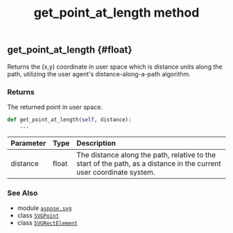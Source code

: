 ﻿---
title: get_point_at_length method
second_title: Aspose.SVG for Python via .NET API References
description: 
type: docs
weight: 200
url: /python-net/aspose.svg/svgrectelement/get_point_at_length/
is_root: false
---

## get_point_at_length {#float}

Returns the (x,y) coordinate in user space which is distance units along the path, utilizing the user agent's distance-along-a-path algorithm.


### Returns 


The returned point in user space.


```python
def get_point_at_length(self, distance):
    ...
```


| Parameter | Type | Description |
| :- | :- | :- |
| distance | float | The distance along the path, relative to the start of the path, as a distance in the current user coordinate system. |



### See Also
* module [`aspose.svg`](../../)
* class [`SVGPoint`](/svg/python-net/aspose.svg.datatypes/svgpoint)
* class [`SVGRectElement`](/svg/python-net/aspose.svg/svgrectelement)
